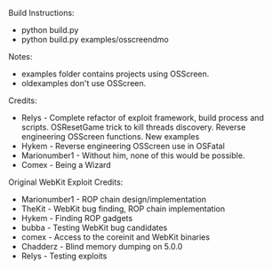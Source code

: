 ﻿Build Instructions:
* python build.py <project path>
* python build.py examples/osscreendmo

Notes:
* examples folder contains projects using OSScreen.
* oldexamples don't use OSScreen.

Credits:
* Relys - Complete refactor of exploit framework, build process and scripts. OSResetGame trick to kill threads discovery. Reverse engineering OSScreen functions. New examples
* Hykem - Reverse engineering OSScreen use in OSFatal
* Marionumber1 - Without him, none of this would be possible.
* Comex - Being a Wizard

Original WebKit Exploit Credits:
* Marionumber1 - ROP chain design/implementation
* TheKit - WebKit bug finding, ROP chain implementation
* Hykem - Finding ROP gadgets
* bubba - Testing WebKit bug candidates
* comex - Access to the coreinit and WebKit binaries
* Chadderz - Blind memory dumping on 5.0.0
* Relys - Testing exploits